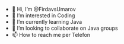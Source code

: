 - 👋 Hi, I’m @FirdavsUmarov
- 👀 I’m interested in Coding
- 🌱 I’m currently learning Java
- 💞️ I’m looking to collaborate on Java groups
- 📫 How to reach me per Telefon

<!---
FirdavsUmarov/FirdavsUmarov is a ✨ special ✨ repository because its `README.md` (this file) appears on your GitHub profile.
You can click the Preview link to take a look at your changes.
--->
